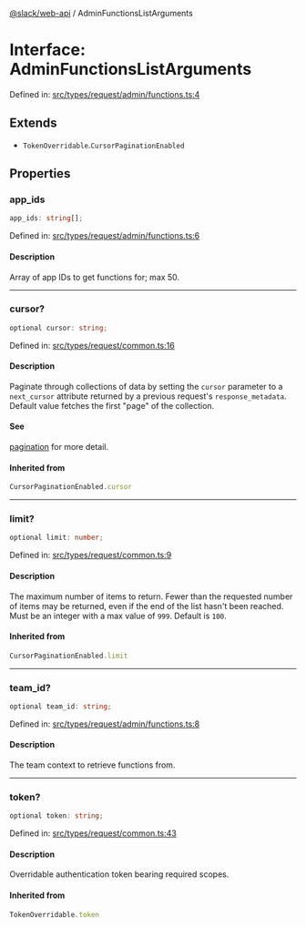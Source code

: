 [@slack/web-api](../index.md) / AdminFunctionsListArguments

# Interface: AdminFunctionsListArguments

Defined in: [src/types/request/admin/functions.ts:4](https://github.com/slackapi/node-slack-sdk/blob/main/packages/web-api/src/types/request/admin/functions.ts#L4)

## Extends

- `TokenOverridable`.`CursorPaginationEnabled`

## Properties

### app\_ids

```ts
app_ids: string[];
```

Defined in: [src/types/request/admin/functions.ts:6](https://github.com/slackapi/node-slack-sdk/blob/main/packages/web-api/src/types/request/admin/functions.ts#L6)

#### Description

Array of app IDs to get functions for; max 50.

***

### cursor?

```ts
optional cursor: string;
```

Defined in: [src/types/request/common.ts:16](https://github.com/slackapi/node-slack-sdk/blob/main/packages/web-api/src/types/request/common.ts#L16)

#### Description

Paginate through collections of data by setting the `cursor` parameter to a `next_cursor` attribute
returned by a previous request's `response_metadata`.
Default value fetches the first "page" of the collection.

#### See

[pagination](https://docs.slack.dev/apis/web-api/pagination) for more detail.

#### Inherited from

```ts
CursorPaginationEnabled.cursor
```

***

### limit?

```ts
optional limit: number;
```

Defined in: [src/types/request/common.ts:9](https://github.com/slackapi/node-slack-sdk/blob/main/packages/web-api/src/types/request/common.ts#L9)

#### Description

The maximum number of items to return. Fewer than the requested number of items may be returned,
even if the end of the list hasn't been reached. Must be an integer with a max value of `999`. Default is `100`.

#### Inherited from

```ts
CursorPaginationEnabled.limit
```

***

### team\_id?

```ts
optional team_id: string;
```

Defined in: [src/types/request/admin/functions.ts:8](https://github.com/slackapi/node-slack-sdk/blob/main/packages/web-api/src/types/request/admin/functions.ts#L8)

#### Description

The team context to retrieve functions from.

***

### token?

```ts
optional token: string;
```

Defined in: [src/types/request/common.ts:43](https://github.com/slackapi/node-slack-sdk/blob/main/packages/web-api/src/types/request/common.ts#L43)

#### Description

Overridable authentication token bearing required scopes.

#### Inherited from

```ts
TokenOverridable.token
```
